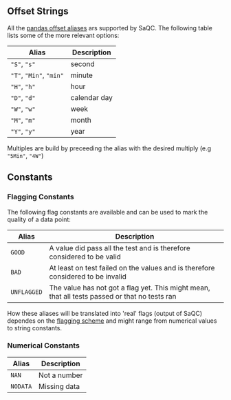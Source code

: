 ## Offset Strings
All the [pandas offset aliases](https://pandas.pydata.org/pandas-docs/stable/user_guide/timeseries.html#offset-aliases) ars supported by SaQC. The following table lists some of the more relevant options:

| Alias                   | Description  |
| -----                   | -----------  |
| `"S"`, `"s"`              | second       |
| `"T"`, `"Min"`, `"min"` | minute       |
| `"H"`, `"h"`            | hour         |
| `"D"`, `"d"`            | calendar day |
| `"W"`, `"w"`            | week         |
| `"M"`, `"m"`            | month        |
| `"Y"`, `"y"`            | year         |

Multiples are build by preceeding the alias with the desired multiply (e.g `"5Min"`, `"4W"`)


## Constants

### Flagging Constants
The following flag constants are available and can be used to mark the quality of a data point:

| Alias       | Description                                                                                   |
| ----        | ----                                                                                          |
| `GOOD`      | A value did pass all the test and is therefore considered to be valid                         |
| `BAD`       | At least on test failed on the values and is therefore considered to be invalid               |
| `UNFLAGGED` | The value has not got a flag yet. This might mean, that all tests passed or that no tests ran |

How these aliases will be translated into 'real' flags (output of SaQC) dependes on the [flagging scheme](FlaggingSchemes.md)
and might range from numerical values to string constants.

### Numerical Constants
| Alias    | Description  |
| ----     | ----         |
| `NAN`    | Not a number |
| `NODATA` | Missing data |

